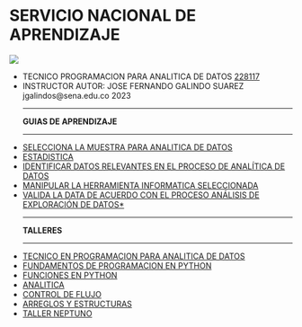 # SERVICIO NACIONAL DE APRENDIZAJE
<link href="http://siomi.datasena.com/analitica/Estilo.css" rel="stylesheet" type="text/css" />

<img src="https://blogger.googleusercontent.com/img/a/AVvXsEimdqxynaYJeDRuTUp3lzEWFnnQSC2KTVSxvnV70I2eZ5tOCfjwdNnExSTSm2tCf1xBFHVHwsN80OCpDCO0J80UTNWxPC86s7s5aB8rnizg7guNowqTxhr5Fd9WH48n7pn8uLZNFTgXuSGUH6BNncmfQEpOz9pAe_T0zD8n2-aGZk8-C_l6GWk-aq60fQ=s960">
<ul>
<li>TECNICO PROGRAMACION PARA ANALITICA DE DATOS <a href="https://drive.google.com/file/d/1LcHP7Mctn9Dg-kLbnIaRt6C53CYPYYYl/view" targe="xxx">228117</a></li>
<li>INSTRUCTOR AUTOR: JOSE FERNANDO GALINDO SUAREZ jgalindos@sena.edu.co 2023</li>
<hr>
<b>GUIAS DE APRENDIZAJE</B><hr>
<li><a href="https://drive.google.com/file/d/11rW7SvwFMTOOEitF0ZGdnkeWDDh6WH1A/view?usp=share_link" targe="xxx">SELECCIONA LA MUESTRA PARA ANALITICA DE DATOS</a></li>
<li><a href="https://drive.google.com/file/d/1_tQyWw96DumafWJ4EvPl7CaOvERY86eO/view?usp=share_link" targe="xxx">ESTADISTICA</a></li>
<li><a class="a1" href="https://drive.google.com/file/d/1LaQabxzTFofB6fBY3hNsYCMUr6PodXdy/view?usp=sharing" targe="xxx">IDENTIFICAR DATOS RELEVANTES EN EL PROCESO DE ANALÍTICA DE DATOS</a></li>
<li><a href="https://drive.google.com/file/d/1q7p6H6p0b2qGBzMiB01tSVIsbx7rAzJ_/view?usp=drive_link" targe="xxx">MANIPULAR LA HERRAMIENTA INFORMATICA SELECCIONADA</a></li>
<li><a href="https://drive.google.com/file/d/18ZZ6S_Bzv6fZ4Azpc1ADcv7cTnGYcLJN/view?usp=sharing" id="a1" targe="_blank">VALIDA LA DATA DE ACUERDO CON EL PROCESO ANÁLISIS DE EXPLORACIÓN DE DATOS*</a></li>
<hr><b>TALLERES</B><hr>
<li><a href="https://www.youtube.com/embed/YPofXmlFabg" targe="xxx">TECNICO EN PROGRAMACION PARA ANALITICA DE DATOS</a></li>
<li><a href="https://drive.google.com/file/d/1wL6xNDM0HrNTlK3YJvYctV-5x9ZZeqe3/view?usp=sharing" targe="xxx">FUNDAMENTOS DE PROGRAMACION EN PYTHON</a></li>
<li><a href="https://drive.google.com/file/d/18t2xflqIQiK3g0pLE0EhBD_uRvPi9_Xr/view?usp=sharing" targe="xxx">FUNCIONES EN PYTHON</a></li>
<li><a href="https://github.com/fegasu/tcprogAnalitica" targe="xxx">ANALITICA</a></li>
<li><a href="https://drive.google.com/file/d/1ADTlnLjwlNILdJb_kMi_leDIbOTWpcTJ/view?usp=sharing" targe="xxx">CONTROL DE FLUJO</a></li>
<li><a href="https://drive.google.com/file/d/1RuNb3ZfqE8HQ6R8_vXWLO5GuMVxuZ5xC/view" targe="xxx">ARREGLOS Y ESTRUCTURAS</a></li>
<li><a href="https://drive.google.com/file/d/1rwXHszSQlDG0u2bNnxaQxnX1lL2BGuHS/view?usp=sharing" targe="xxx">TALLER NEPTUNO</a></li>
</ul>